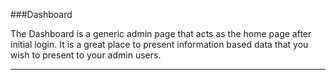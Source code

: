 ###Dashboard

The Dashboard is a generic admin page that acts as the home page after initial login. It is a great place to present information based data that you wish to present to your admin users.

----------